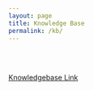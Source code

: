 ```yaml
---
layout: page
title: Knowledge Base
permalink: /kb/
---
```


<br /><br />


[Knowledgebase Link](https://docs.google.com/spreadsheets/d/1IgYsgH0F3PVH_hXMJKgOXCThI_c86tS1CUb8KdqJIdI/edit?usp=sharing)
